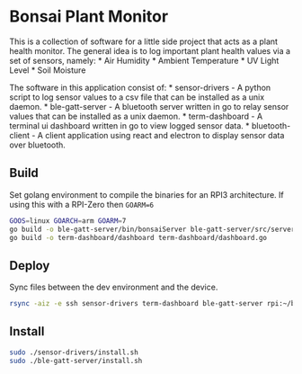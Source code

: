 # Bonsai Plant Monitor

This is a collection of software for a little side project that acts as a plant health monitor.
The general idea is to log important plant health values via a set of sensors, namely:
    * Air Humidity
    * Ambient Temperature
    * UV Light Level
    * Soil Moisture

The software in this application consist of:
    * sensor-drivers - A python script to log sensor values to a csv file that can be installed as a unix daemon.
    * ble-gatt-server - A bluetooth server written in go to relay sensor values that can be installed as a unix daemon.
    * term-dashboard - A terminal ui dashboard written in go to view logged sensor data.
    * bluetooth-client - A client application using react and electron to display sensor data over bluetooth.

## Build

Set golang environment to compile the binaries for an RPI3 architecture.
If using this with a RPI-Zero then `GOARM=6`

```bash
GOOS=linux GOARCH=arm GOARM=7
go build -o ble-gatt-server/bin/bonsaiServer ble-gatt-server/src/server.go
go build -o term-dashboard/dashboard term-dashboard/dashboard.go
```

## Deploy

Sync files between the dev environment and the device.

```bash
rsync -aiz -e ssh sensor-drivers term-dashboard ble-gatt-server rpi:~/bonsai-broadcast --delete
```

## Install

```bash
sudo ./sensor-drivers/install.sh
sudo ./ble-gatt-server/install.sh
```
